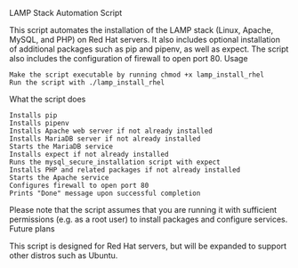 LAMP Stack Automation Script

This script automates the installation of the LAMP stack (Linux, Apache, MySQL, and PHP) on Red Hat servers. It also includes optional installation of additional packages such as pip and pipenv, as well as expect. The script also includes the configuration of firewall to open port 80.
Usage

    Make the script executable by running chmod +x lamp_install_rhel
    Run the script with ./lamp_install_rhel

What the script does

    Installs pip
    Installs pipenv
    Installs Apache web server if not already installed
    Installs MariaDB server if not already installed
    Starts the MariaDB service
    Installs expect if not already installed
    Runs the mysql_secure_installation script with expect
    Installs PHP and related packages if not already installed
    Starts the Apache service
    Configures firewall to open port 80
    Prints "Done" message upon successful completion

Please note that the script assumes that you are running it with sufficient permissions (e.g. as a root user) to install packages and configure services.
Future plans

This script is designed for Red Hat servers, but will be expanded to support other distros such as Ubuntu.

